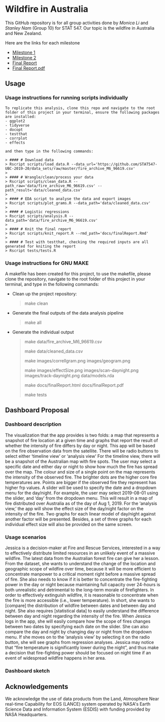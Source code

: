 # Wildfire in Australia 
This GitHub repository is for all group activities done by *Monica Li* and *Stanley Nam* (Group 10) for STAT 547. Our topic is the wildfire in Australia and New Zealand. 

Here are the links for each milestone
* [Milestone 1](https://stat547-ubc-2019-20.github.io/Group10/docs/milestone1.html)
* [Milestone 2](https://stat547-ubc-2019-20.github.io/Group10/docs/milestone2.html)
* [Final Report](https://stat547-ubc-2019-20.github.io/Group10/docs/finalReport.html)
* [Final Report.pdf](https://stat547-ubc-2019-20.github.io/Group10/docs/finalReport.pdf)


## Usage

### Usage instructions for running scripts individually
    
    To replicate this analysis, clone this repo and navigate to the root folder of this project in your terminal, ensure the following packages are installed:
    - ggplot2
    - tidyverse
    - docopt
    - testthat
    - corrplot
    - effects
    
    and then type in the following commands:
   
    > #### # Download data
    > Rscript scripts/load_data.R --data_url='https://github.com/STAT547-UBC-2019-20/data_sets/raw/master/fire_archive_M6_96619.csv'
    > 
    > #### # Wrangle/clean/process your data 
    > Rscript scripts/clean_data.R --path_raw='data/fire_archive_M6_96619.csv' --path_result='data/cleaned_data.csv'
    >
    > #### # EDA script to analyse the data and export images 
    > Rscript scripts/plot_grams.R --data_path='data/cleaned_data.csv'
    >
    > #### # Logistic regressions
    > Rscript scripts/analysis.R --data_path='data/fire_archive_M6_96619.csv'
    >
    > #### # Knit the final report
    > Rscript scripts/knit_report.R --rmd_path='docs/finalReport.Rmd'
    >
    > #### # Test with testthat, checking the required inputs are all generated for kniting the report
    > Rscript tests/tests.R

    
### Usage instructions for GNU MAKE
A makefile has been created for this project, to use the makefile, please clone the repository, navigate to the root folder of this project in your terminal, and type in the following commands:

- Clean up the project repository:
    > make clean
    
- Generate the final outputs of the data analysis pipeline
    > make all
    
- Generate the individual output
    > make data/fire_archive_M6_96619.csv
    >
    > make data/cleaned_data.csv 
    >
    > make images/correllgram.png images/geogram.png
    >
    > make images/effectSize.png images/scan-daynight.png images/track-daynight.png data/models.rda
    >
    > make docs/finalReport.html docs/finalReport.pdf
    >
    > make tests


## Dashboard Proposal
### Dashboard description
The visualization that the app provides is two folds: a map that represents a snapshot of fire location at a given time and graphs that report the result of whether the intensity of fire differs by day or night. This app will be based on the fire observation data from the satellite. There will be radio buttons to select either ‘timeline view’ or ‘analysis view’
For the timeline view, there will be a snapshot of the Australian map with fire spots. The user may select a specific date and either day or night to show how much the fire has spread over the map. The colour and size of a single point on the map represents the intensity of the observed fire. The brighter dots are the higher core fire temperatures are. Points are bigger if the observed fire they represent has higher frp values. A slider will be used to specify the date and a dropdown menu for the day/night. For example, the user may select 2019-08-01 using the slider, and ‘day’ from the dropdown menu. This will result in a map of fire distributed over Australia as of the day of Aug 1, 2019.
For the ‘analysis view,’ the app will show the effect size of the day/night factor on the intensity of the fire. Two graphs for each linear model of day/night against another factor will be presented. Besides, a set of three graphs for each individual effect size will also be provided on the same screen.

### Usage scenarios
Jessica is a decision-maker at Fire and Rescue Services, interested in a way to effectively distribute limited resources in an unlikely event of a massive wildfire. The latest data from the Australian forest fire can give her a lesson. From the dataset, she wants to understand the change of the location and geographic scope of wildfire over time, because it will be more efficient to concentrate manpower to a critical moment right before a massive spread of fire. She also needs to know if it is better to concentrate the fire-fighting power in the day or night because maintaining full capacity over 24-hours is both unrealistic and detrimental to the long-term morale of firefighters. In order to effectively extinguish wildfire, it is reasonable to concentrate when the fire is more accessible (i.e., lower temperature). In short, she wants to [compare] the distribution of wildfire between dates and between day and night. She also requires [statistical data] to easily understand the difference between day and night regarding the intensity of the fire.
When Jessica logs in the app, she will easily compare how the scope of fires changes between two dates by specifying each date on the slider. She can also compare the day and night by changing day or night from the dropdown menu. If she moves on to the ‘analysis view’ by selecting it on the radio button, she will see graphs from regression analyses. Jessica may notice that “fire temperature is significantly lower during the night”, and thus make a decision that fire-fighting power should be focused on night time if an event of widespread wildfire happens in her area.

### Dashboard sketch


## Acknowledgements

We acknowledge the use of data products from the Land, Atmosphere Near real-time Capability for EOS (LANCE) system operated by NASA's Earth Science Data and Information System (ESDIS) with funding provided by NASA Headquarters.
